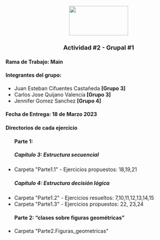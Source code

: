 <p align="center"><img src="https://upload.wikimedia.org/wikipedia/commons/thumb/1/1e/UNAL_Logosimbolo.svg/1280px-UNAL_Logosimbolo.svg.png" width="160" height="80"></p> 
<h3 align="center">Actividad #2 - Grupal #1</h3>

<h4>Rama de Trabajo: Main</h4>

<h4>Integrantes del grupo:</h4> 
<ul>
  <li>Juan Esteban Cifuentes Castañeda <b>[Grupo 3]</b></li>
  <li>Carlos Jose Quijano Valencia<b> [Grupo 3] </b></li>
  <li>Jennifer Gomez Sanchez<b> [Grupo 4] </b></li>
</ul>

<h4>Fecha de Entrega: 18 de Marzo 2023</h4> 

<h4> Directorios de cada ejercicio </h4>
<ul>
<h4> Parte 1:  </h4>
<h5>Capítulo 3: Estructura secuencial</h5>
<li>Carpeta "Parte1.1" - Ejercicios propuestos: 18,19,21</li>
<h5>Capítulo 4: Estructura decisión lógica </h5>
<li>Carpeta "Parte1.2" - Ejercicios resueltos: 7,10,11,12,13,14,15</li>
<li>Carpeta "Parte1.3" - Ejercicios propuestos: 22, 23,24</li>
<h4> Parte 2: “clases sobre figuras geométricas” </h4>
<li>Carpeta "Parte2.Figuras_geometricas"</li>
</ul>


